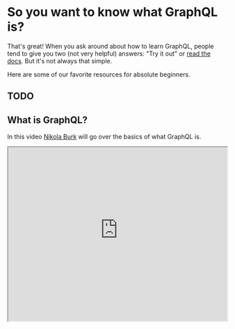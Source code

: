 # So you want to know what GraphQL is?

That's great! When you ask around about how to learn GraphQL, people tend to give you two (not very helpful) answers: "Try it out" or <a href="https://graphql.github.io/learn/" target="_blank">read the docs</a>. But it's not always that simple.

<!-- https://github.com/SaraVieira/graphql-portfolio -->

Here are some of our favorite resources for absolute beginners.

## TODO

## What is GraphQL?

In this video <a href="https://twitter.com/nikolasburk" target="_blank">Nikola Burk</a> will go over the basics of what GraphQL is.

<iframe width="100%" height="400" src="https://www.youtube-nocookie.com/embed/oCT4HOJsUZQ" />

## How does it compare to REST?

In this video <a href="https://twitter.com/nikolasburk" target="_blank">Nikola Burk</a> will go over how this new spec compares to REST and why it's better in his opnion.

<iframe width="100%" height="400" src="https://www.youtube-nocookie.com/embed/T571423fC68" />

## Ready to continue?

[Yes, let's build something](/docs/what-to-learn.md)

[No, I think I need more resources](/docs/what-is-graphql-more.md)
